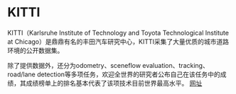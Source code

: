 # KITTI

KITTI（Karlsruhe Institute of Technology and Toyota Technological Institute at Chicago）是鼎鼎有名的丰田汽车研究中心，KITTI采集了大量优质的城市道路环境的公开数据集。

除了提供数据外，还分为odometry、sceneflow evaluation、tracking、road/lane detection等多项任务，欢迎全世界的研究者公布自己在该任务中的成绩，其成绩榜单上的排名基本代表了该项技术目前世界最高水平。 [网址](http://www.cvlibs.net/datasets/kitti/eval_object.php)

